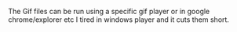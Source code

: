 The Gif files can be run using a specific gif player or in google chrome/explorer etc I tired in windows player and it cuts them short.

